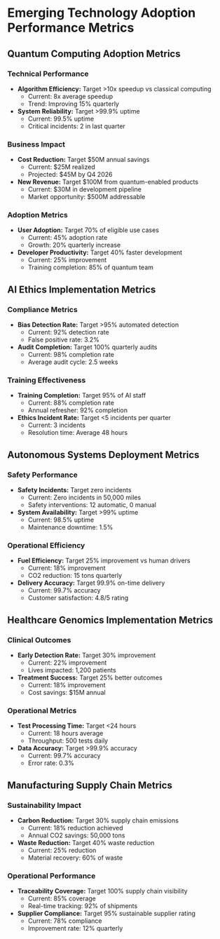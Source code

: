 # Emerging Technology Adoption Performance Metrics

## Quantum Computing Adoption Metrics

### Technical Performance
- **Algorithm Efficiency:** Target >10x speedup vs classical computing
  - Current: 8x average speedup
  - Trend: Improving 15% quarterly
- **System Reliability:** Target >99.9% uptime
  - Current: 99.5% uptime
  - Critical incidents: 2 in last quarter

### Business Impact
- **Cost Reduction:** Target $50M annual savings
  - Current: $25M realized
  - Projected: $45M by Q4 2026
- **New Revenue:** Target $100M from quantum-enabled products
  - Current: $30M in development pipeline
  - Market opportunity: $500M addressable

### Adoption Metrics
- **User Adoption:** Target 70% of eligible use cases
  - Current: 45% adoption rate
  - Growth: 20% quarterly increase
- **Developer Productivity:** Target 40% faster development
  - Current: 25% improvement
  - Training completion: 85% of quantum team

## AI Ethics Implementation Metrics

### Compliance Metrics
- **Bias Detection Rate:** Target >95% automated detection
  - Current: 92% detection rate
  - False positive rate: 3.2%
- **Audit Completion:** Target 100% quarterly audits
  - Current: 98% completion rate
  - Average audit cycle: 2.5 weeks

### Training Effectiveness
- **Training Completion:** Target 95% of AI staff
  - Current: 88% completion rate
  - Annual refresher: 92% completion
- **Ethics Incident Rate:** Target <5 incidents per quarter
  - Current: 3 incidents
  - Resolution time: Average 48 hours

## Autonomous Systems Deployment Metrics

### Safety Performance
- **Safety Incidents:** Target zero incidents
  - Current: Zero incidents in 50,000 miles
  - Safety interventions: 12 automatic, 0 manual
- **System Availability:** Target >99% uptime
  - Current: 98.5% uptime
  - Maintenance downtime: 1.5%

### Operational Efficiency
- **Fuel Efficiency:** Target 25% improvement vs human drivers
  - Current: 18% improvement
  - CO2 reduction: 15 tons quarterly
- **Delivery Accuracy:** Target 99.9% on-time delivery
  - Current: 99.7% accuracy
  - Customer satisfaction: 4.8/5 rating

## Healthcare Genomics Implementation Metrics

### Clinical Outcomes
- **Early Detection Rate:** Target 30% improvement
  - Current: 22% improvement
  - Lives impacted: 1,200 patients
- **Treatment Success:** Target 25% better outcomes
  - Current: 18% improvement
  - Cost savings: $15M annual

### Operational Metrics
- **Test Processing Time:** Target <24 hours
  - Current: 18 hours average
  - Throughput: 500 tests daily
- **Data Accuracy:** Target >99.9% accuracy
  - Current: 99.7% accuracy
  - Error rate: 0.3%

## Manufacturing Supply Chain Metrics

### Sustainability Impact
- **Carbon Reduction:** Target 30% supply chain emissions
  - Current: 18% reduction achieved
  - Annual CO2 savings: 50,000 tons
- **Waste Reduction:** Target 40% waste reduction
  - Current: 25% reduction
  - Material recovery: 60% of waste

### Operational Performance
- **Traceability Coverage:** Target 100% supply chain visibility
  - Current: 85% coverage
  - Real-time tracking: 92% of shipments
- **Supplier Compliance:** Target 95% sustainable supplier rating
  - Current: 78% compliance
  - Improvement rate: 12% quarterly